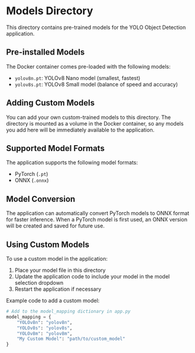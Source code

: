 # Models Directory

This directory contains pre-trained models for the YOLO Object Detection application.

## Pre-installed Models

The Docker container comes pre-loaded with the following models:
- `yolov8n.pt`: YOLOv8 Nano model (smallest, fastest)
- `yolov8s.pt`: YOLOv8 Small model (balance of speed and accuracy)

## Adding Custom Models

You can add your own custom-trained models to this directory. The directory is mounted as a volume in the Docker container, so any models you add here will be immediately available to the application.

## Supported Model Formats

The application supports the following model formats:
- PyTorch (`.pt`)
- ONNX (`.onnx`)

## Model Conversion

The application can automatically convert PyTorch models to ONNX format for faster inference. When a PyTorch model is first used, an ONNX version will be created and saved for future use.

## Using Custom Models

To use a custom model in the application:

1. Place your model file in this directory
2. Update the application code to include your model in the model selection dropdown
3. Restart the application if necessary

Example code to add a custom model:

```python
# Add to the model_mapping dictionary in app.py
model_mapping = {
    "YOLOv8n": "yolov8n",
    "YOLOv8s": "yolov8s",
    "YOLOv8m": "yolov8m",
    "My Custom Model": "path/to/custom_model"
} 